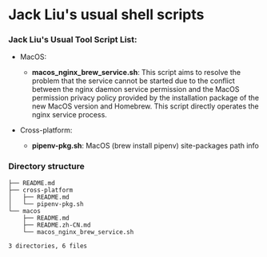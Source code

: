 # Jack Liu's usual shell scripts

### Jack Liu's Usual Tool Script List:

* MacOS:
    * **macos_nginx_brew_service.sh**: This script aims to resolve the problem that the service cannot be started due to the conflict between the nginx daemon service permission and the MacOS permission privacy policy provided by the installation package of the new MacOS version and Homebrew. This script directly operates the nginx service process.


* Cross-platform:
    * **pipenv-pkg.sh**: MacOS (brew install pipenv) site-packages path info


### Directory structure
```
├── README.md
├── cross-platform
│   ├── README.md
│   └── pipenv-pkg.sh
└── macos
    ├── README.md
    ├── README.zh-CN.md
    └── macos_nginx_brew_service.sh

3 directories, 6 files
```